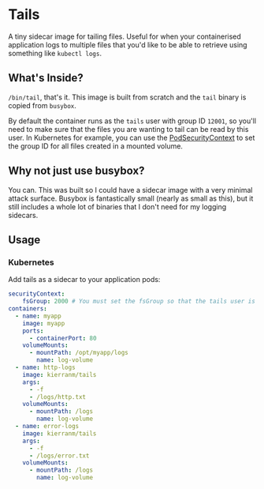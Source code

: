 # Tails
A tiny sidecar image for tailing files. Useful for when your containerised
application logs to multiple files that you'd like to be able to retrieve
using something like `kubectl logs`.

## What's Inside?

`/bin/tail`, that's it. This image is built from scratch and the `tail`
binary is copied from `busybox`.

By default the container runs as the `tails` user with group ID `12001`,
so you'll need to make sure that the files you are wanting to tail can
be read by this user. In Kubernetes for example, you can use the
[PodSecurityContext](https://kubernetes.io/docs/tasks/configure-pod-container/security-context/)
to set the group ID for all files created in a mounted volume.

## Why not just use busybox?

You can. This was built so I could have a sidecar image with a very minimal
attack surface. Busybox is fantastically small (nearly as small as this),
but it still includes a whole lot of binaries that I don't need for my logging
sidecars.

## Usage

### Kubernetes

Add tails as a sidecar to your application pods:

```yaml
securityContext:
    fsGroup: 2000 # You must set the fsGroup so that the tails user is able to read the files created by your application
containers:
  - name: myapp
    image: myapp
    ports:
      - containerPort: 80
    volumeMounts:
      - mountPath: /opt/myapp/logs
        name: log-volume
  - name: http-logs
    image: kierranm/tails
    args:
      - -f
      - /logs/http.txt
    volumeMounts:
      - mountPath: /logs
        name: log-volume
  - name: error-logs
    image: kierranm/tails
    args:
      - -f
      - /logs/error.txt
    volumeMounts:
      - mountPath: /logs
        name: log-volume
```